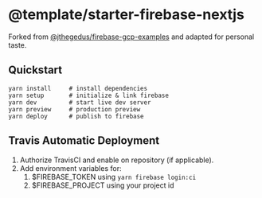 # @template/starter-firebase-nextjs

Forked from [@jthegedus/firebase-gcp-examples](https://github.com/jthegedus/firebase-gcp-examples/tree/master/functions-nextjs) and adapted for personal taste.

## Quickstart
```shell
yarn install     # install dependencies
yarn setup       # initialize & link firebase
yarn dev         # start live dev server
yarn preview     # production preview
yarn deploy      # publish to firebase
```

## Travis Automatic Deployment
1. Authorize TravisCI and enable on repository (if applicable).
2. Add environment variables for:
   1. $FIREBASE_TOKEN using `yarn firebase login:ci`
   2. $FIREBASE_PROJECT using your project id